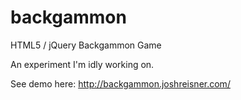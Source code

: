 backgammon
==========

HTML5 / jQuery Backgammon Game

An experiment I'm idly working on.

See demo here: http://backgammon.joshreisner.com/
